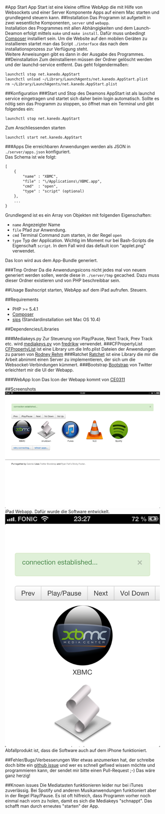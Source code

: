 #App Start 
App Start ist eine kleine offline WebApp die mit Hilfe von Websockets und einer Server Komponente Apps auf einem Mac starten und grundlegend steuern kann.
##Installation
Das Programm ist aufgeteilt in zwei wesentliche Komponenten, `server` und `webapp`.  
Installation des Programmes mit allen Abhängigkeiten und dem Launch-Deamon erfolgt mittels `make` und `make install`.
Dafür muss unbedingt [Composer](http://getcomposer.org) installiert sein.
Um die Website auf den mobilen Geräten zu installieren startet man das Script `./interface` das nach dem installationsprozess zur Verfügung steht.  
Weitere Anweisungen gibt es dann in der Ausgabe des Programmes.
##Deinstallation
Zum deinstallieren müssen der Ordner gelöscht werden und der launchd-service entfernt. Das geht folgendermaßen:

	launchctl stop net.kanedo.AppStart
	launchctl unload ~/Library/LaunchAgents/net.kanedo.AppStart.plist
	rm ~/Library/LaunchAgents/net.kanedo.AppStart.plist

##Konfiguration
###Start und Stop des Deamons
AppStart ist als launchd service eingetragen und startet sich daher beim login automatisch. Sollte es nötig sein das Programm zu stoppen, so öffnet man ein Terminal und gibt folgendes ein:

	launchctl stop net.kanedo.AppStart
	
Zum Anschliessenden starten 
	
	launchctl start net.kanedo.AppStart

###Apps
Die erreichbaren Anwendungen werden als JSON in `./server/apps.json` konfiguriert.  
Das Schema ist wie folgt:

	[
		{
			"name" : "XBMC",
			"file" : "\/Applications\/XBMC.app",
			"cmd"  : "open",
			"type" : "script" (optional)
		},
		...
	}
	
Grundlegend ist es ein Array von Objekten mit folgenden Eigenschaften:

* `name` Angezeigter Name
* `file` Pfad zur Anwendung.
* `cmd` Terminal Command zum starten, in der Regel `open`
* `type` Typ der Application. Wichtig im Moment nur bei Bash-Scripts die Eigenschaft `script`. In dem Fall wird das default icon "applet.png" verwendet.

Das Icon wird aus dem App-Bundle generiert.

###Tmp Ordner
Da die Anwendungsicons nicht jedes mal von neuem generiert werden sollen, werde diese in `./server/tmp` gecached. Dazu muss dieser Ordner existieren und von PHP beschreibbar sein.

##Usage
Bashscript starten, WebApp auf dem iPad aufrufen. Steuern.

##Requirements
* PHP >= 5.4.1
* [Composer](http://getcomposer.org)
* [sips](http://developer.apple.com/library/mac/#documentation/Darwin/Reference/ManPages/man1/sips.1.html) (Standardinstallation seit Mac OS 10.4)

##Dependencies/Libraries

###Mediakeys.py
Zur Steuerung von Play/Pause, Next Track, Prev Track etc. wird [mediakeys.py](https://gist.github.com/4078034) von [fredrikw](https://github.com/fredrikw) verwendet.
###CFPropertyList
[CFPropertyList](https://github.com/rodneyrehm/CFPropertyList) ist eine Library um die Info.plist Dateien der Anwendungen zu parsen von [Rodney Rehm](https://github.com/rodneyrehm)
###Ratchet
[Ratchet](http://socketo.me) ist eine Library die mir die Arbeit abnimmt einen Server zu implementieren, der sich um die Websocket-Verbindungen kümmert.
###Bootstrap
[Bootstrap](http://twitter.github.com/bootstrap/) von Twitter erleichtert mir die UI der Webapp.

###WebApp Icon
Das Icon der Webapp kommt von [CE0311](http://ce0311.deviantart.com/art/Aluminium-MacBook-Pro-OSX-106036633)

##Screenshots
![iPad](https://github.com/kanedo/AppStart/blob/master/screenshots/screenshot-ipad.PNG "iPad")  
iPad Webapp. Dafür wurde die Software entwickelt.  
![iPhone](https://github.com/kanedo/AppStart/blob/master/screenshots/screenshot-iphone.PNG "iPhone")  
Abfallprodukt ist, dass die Software auch auf dem iPhone funktioniert. 

##Fehler/Bugs/Verbesserungen
Wer etwas anzumerken hat, der schreibe doch bitte ein [github issue](https://github.com/kanedo/AppStart/issues) und wer es schnell gefixed wissen möchte und programmieren kann, der sendet mir bitte einen Pull-Request ;-) Das wäre ganz herzig!

##Known issues
Die Mediatasten funktionieren leider nur bei iTunes zuverlässig. Bei Spotify und anderen Musikanwendungen funktioniert aber in der Regel Play/Pause. Es ist oft hilfreich, dass Programm vorher noch einmal nach vorn zu holen, damit es sich die Mediakeys "schnappt". Das schafft man durch erneutes "starten" der App.